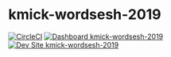 # kmick-wordsesh-2019

[![CircleCI](https://circleci.com/gh/pantheon-training-org/kmick-wordsesh-2019.svg?style=shield)](https://circleci.com/gh/pantheon-training-org/kmick-wordsesh-2019)
[![Dashboard kmick-wordsesh-2019](https://img.shields.io/badge/dashboard-kmick_wordsesh_2019-yellow.svg)](https://dashboard.pantheon.io/sites/2286f26c-8a3c-4bb1-9cc1-faa402f64ed7#dev/code)
[![Dev Site kmick-wordsesh-2019](https://img.shields.io/badge/site-kmick_wordsesh_2019-blue.svg)](http://dev-kmick-wordsesh-2019.pantheonsite.io/)